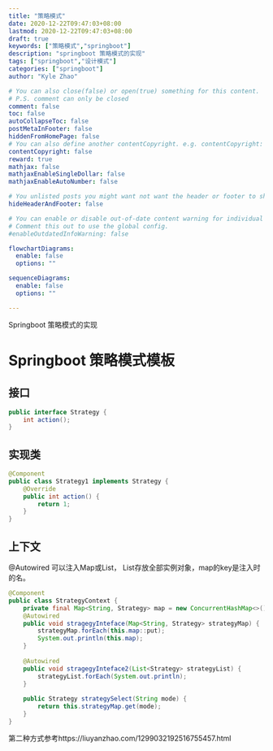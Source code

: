 ```yaml
---
title: "策略模式"
date: 2020-12-22T09:47:03+08:00
lastmod: 2020-12-22T09:47:03+08:00
draft: true
keywords: ["策略模式","springboot"]
description: "springboot 策略模式的实现"
tags: ["springboot","设计模式"]
categories: ["springboot"]
author: "Kyle Zhao"

# You can also close(false) or open(true) something for this content.
# P.S. comment can only be closed
comment: false
toc: false
autoCollapseToc: false
postMetaInFooter: false
hiddenFromHomePage: false
# You can also define another contentCopyright. e.g. contentCopyright: "This is another copyright."
contentCopyright: false
reward: true
mathjax: false
mathjaxEnableSingleDollar: false
mathjaxEnableAutoNumber: false

# You unlisted posts you might want not want the header or footer to show
hideHeaderAndFooter: false

# You can enable or disable out-of-date content warning for individual post.
# Comment this out to use the global config.
#enableOutdatedInfoWarning: false

flowchartDiagrams:
  enable: false
  options: ""

sequenceDiagrams: 
  enable: false
  options: ""

---
```


Springboot 策略模式的实现

<!--more-->

# Springboot 策略模式模板

## 接口

```java
public interface Strategy {
	int action();
}
```

## 实现类

```java
@Component
public class Strategy1 implements Strategy {
	@Override
	public int action() {
		return 1;
	}
}
```

## 上下文

@Autowired 可以注入Map或List， List存放全部实例对象，map的key是注入时的名。

```java
@Component
public class StrategyContext {
	private final Map<String, Strategy> map = new ConcurrentHashMap<>();
	@Autowired
	public void stragegyInteface(Map<String, Strategy> strategyMap) {
		strategyMap.forEach(this.map::put);
		System.out.println(this.map);
	}
	
	@Autowired
	public void stragegyInteface2(List<Strategy> strategyList) {
		strategyList.forEach(System.out.println);
	}
	
	public Strategy strategySelect(String mode) {
		return this.strategyMap.get(mode);	
	}
}
```

第二种方式参考https://liuyanzhao.com/1299032192516755457.html